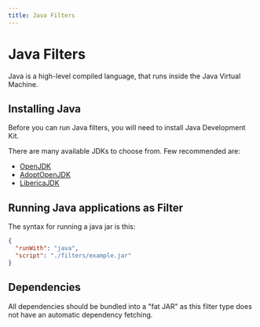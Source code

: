 ```yaml
---
title: Java Filters
---
```


# Java Filters

Java is a high-level compiled language, that runs inside the Java Virtual Machine.

## Installing Java

Before you can run Java filters, you will need to install Java Development Kit.

There are many available JDKs to choose from. Few recommended are:
 - [OpenJDK](https://jdk.java.net/)
 - [AdoptOpenJDK](https://adoptopenjdk.net/)
 - [LibericaJDK](https://bell-sw.com/pages/downloads/)

## Running Java applications as Filter

The syntax for running a java jar is this:

```json
{
  "runWith": "java",
  "script": "./filters/example.jar"
}
```

## Dependencies

All dependencies should be bundled into a "fat JAR" as this filter type does not have an automatic dependency fetching.

